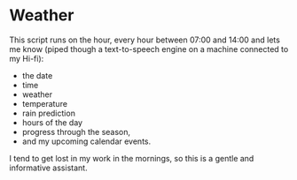 # Weather

This script runs on the hour, every hour between 07:00 and 14:00 and lets me know
(piped though a text-to-speech engine on a machine connected to my Hi-fi):

- the date
- time
- weather
- temperature
- rain prediction
- hours of the day
- progress through the season,
- and my upcoming calendar events.

I tend to get lost in my work in the mornings, so this is a gentle and informative assistant.
